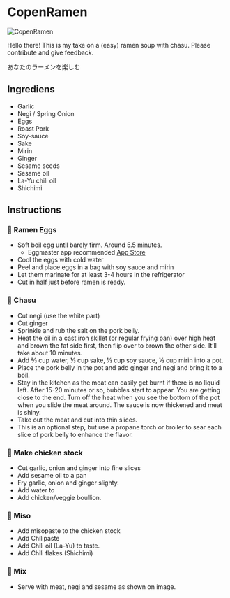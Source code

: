# CopenRamen

![CopenRamen](https://scontent-arn2-1.cdninstagram.com/vp/f397753164ecaa18765034b838b5aca6/5B2114FF/t51.2885-15/s640x640/sh0.08/e35/16122655_1631125990522353_6644828475842625536_n.jpg)

Hello there! This is my take on a (easy) ramen soup with chasu. Please contribute and give feedback.

あなたのラーメンを楽しむ


## Ingrediens

* Garlic
* Negi / Spring Onion
* Eggs
* Roast Pork
* Soy-sauce
* Sake
* Mirin
* Ginger
* Sesame seeds
* Sesame oil 
* La-Yu chili oil
* Shichimi

## Instructions

### 🥚 Ramen Eggs

* Soft boil egg until barely firm. Around 5.5 minutes.
	- Eggmaster app recommended [App Store](https://itunes.apple.com/us/app/eggmaster-a-sophisticated-egg-timer/id750958213?mt=8)
* Cool the eggs with cold water
* Peel and place eggs in a bag with soy sauce and mirin 
* Let them marinate for at least 3-4 hours in the refrigerator
* Cut in half just before ramen is ready.

### 🥩 Chasu

* Cut negi (use the white part)
* Cut ginger
* Sprinkle and rub the salt on the pork belly.
* Heat the oil in a cast iron skillet (or regular frying pan) over high heat and brown the fat side first, then flip over to brown the other side. It’ll take about 10 minutes.
* Add ⅔ cup water, ⅓ cup sake, ⅓ cup soy sauce, ⅓ cup mirin into a pot.
* Place the pork belly in the pot and add ginger and negi and bring it to a boil.
* Stay in the kitchen as the meat can easily get burnt if there is no liquid left. After 15-20 minutes or so, bubbles start to appear. You are getting close to the end. Turn off the heat when you see the bottom of the pot when you slide the meat around. The sauce is now thickened and meat is shiny.
* Take out the meat and cut into thin slices.
* This is an optional step, but use a propane torch or broiler to sear each slice of pork belly to enhance the flavor.

### 🐓 Make chicken stock
* Cut garlic, onion and ginger into fine slices
* Add sesame oil to a pan
* Fry garlic, onion and ginger slighty.
* Add water to 
* Add chicken/veggie boullion.

### 🥘 Miso

* Add misopaste to the chicken stock
* Add Chilipaste
* Add Chili oil (La-Yu) to taste.
* Add Chili flakes (Shichimi)

### 🥄 Mix

* Serve with meat, negi and sesame as shown on image.
